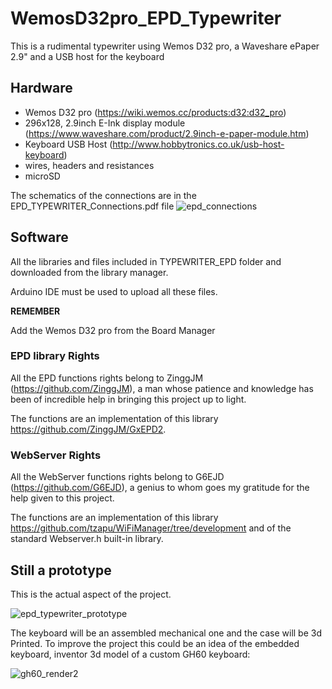# WemosD32pro_EPD_Typewriter
This is a rudimental typewriter using Wemos D32 pro, a Waveshare ePaper 2.9" and a USB host for the keyboard


## Hardware

- Wemos D32 pro (https://wiki.wemos.cc/products:d32:d32_pro)
- 296x128, 2.9inch E-Ink display module (https://www.waveshare.com/product/2.9inch-e-paper-module.htm)
- Keyboard USB Host (http://www.hobbytronics.co.uk/usb-host-keyboard)
- wires, headers and resistances
- microSD

The schematics of the connections are in the EPD_TYPEWRITER_Connections.pdf file
![epd_connections](https://user-images.githubusercontent.com/42472256/50538298-8871a200-0b6d-11e9-8068-ccd3d9c65836.jpg)

## Software
All the libraries and files included in TYPEWRITER_EPD folder and downloaded from the library manager.

Arduino IDE must be used to upload all these files.

**REMEMBER**

Add the Wemos D32 pro from the Board Manager

### EPD library Rights

All the EPD functions rights belong to ZinggJM (https://github.com/ZinggJM), a man whose patience and knowledge has been of incredible help in bringing this project up to light.

The functions are an implementation of this library https://github.com/ZinggJM/GxEPD2.

### WebServer Rights

All the WebServer functions rights belong to G6EJD (https://github.com/G6EJD), a genius to whom goes my gratitude for the help given to this project.

The functions are an implementation of this library https://github.com/tzapu/WiFiManager/tree/development and of the standard Webserver.h built-in library.

## Still a prototype
This is the actual aspect of the project.

![epd_typewriter_prototype](https://user-images.githubusercontent.com/42472256/50538304-a7703400-0b6d-11e9-8a45-0611bee080b8.jpg)

The keyboard will be an assembled mechanical one and the case will be 3d Printed.
To improve the project this could be an idea of the embedded keyboard, inventor 3d model of a custom GH60 keyboard:

![gh60_render2](https://user-images.githubusercontent.com/42472256/48973720-c0edff80-f046-11e8-9203-d59c9dd1190e.png)
